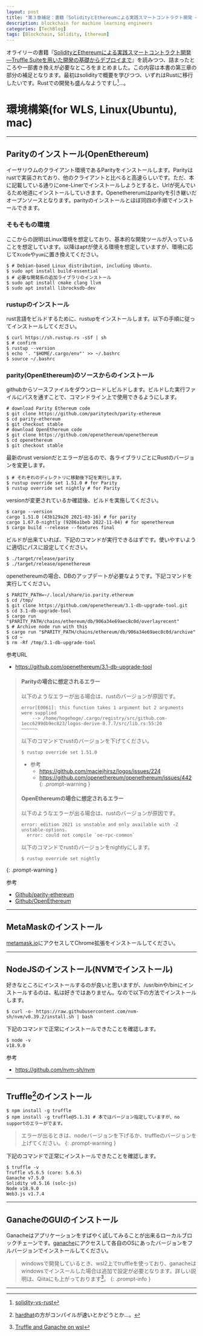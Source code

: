 ```yaml
---
layout: post
title: "第３章補足：書籍『SolidityとEthereumによる実践スマートコントラクト開発 ―Truffle Suiteを用いた開発の基礎からデプロイまで』"
description: blockchain for machine learning engineers
categories: [TechBlog]
tags: [Blockchain, Solidity, Ethereum]
---
```


オライリーの書籍『[SolidityとEthereumによる実践スマートコントラクト開発 ―Truffle Suiteを用いた開発の基礎からデプロイまで](https://amzn.to/3EkYG57)』を読みつつ、詰まったところや一部書き換えが必要なところをまとめました。この内容は本書の第三章の部分の補足となります。最初はsolidityで概要を学びつつ、いずれはRustに移行したいです。Rustでの開発も盛んなようですし[^solidity-vs-rust]...。

# 環境構築(for WLS, Linux(Ubuntu), mac)

--- 
## Parityのインストール(OpenEthereum)
イーサリウムのクライアント環境であるParityをインストールします。Parityはrustで実装されており、他のクライアントと比べると高速らしいです。ただ、本に記載している通りにone-Linerでインストールしようとすると、Urlが死んでいるため地道にインストールしていきます。Openethererumはparityを引き継いだオープンソースとなります。parityのインストールとほぼ同四の手順でインストールできます。

### そもそもの環境

ここからの説明はLinux環境を想定しており、基本的な開発ツールが入っていることを想定しています。以降はaptが使える環境を想定していますが、環境に応じて`Xcode`や`yum`に置き換えてください。

```shell
$ # Debian-based Linux distribution, including Ubuntu.
$ sudo apt install build-essential
$ # 必要な開発系の追加ライブラリのインストール
$ sudo apt install cmake clang llvm
$ sudo apt install librocksdb-dev
```

### rustupのインストール
rust言語をビルドするために、rustupをインストールします。以下の手順に従ってインストールしてください。

```shell
$ curl https://sh.rustup.rs -sSf | sh
$ # confirm
$ rustup --version
$ echo '. "$HOME/.cargo/env"' >> ~/.bashrc
$ source ~/.bashrc
```
### parity(OpenEthereum)のソースからのインストール

githubからソースファイルをダウンロードしビルドします。ビルドした実行ファイルにパスを通すことで、コマンドライン上で使用できるようにします。

```shell
# download Parity Ethereum code
$ git clone https://github.com/paritytech/parity-ethereum
$ cd parity-ethereum
$ git checkout stable
# download OpenEthereum code
$ git clone https://github.com/openethereum/openethereum
$ cd openethereum
$ git checkout stable
```

最新のrust versionだとエラーが出るので、各ライブラリごとにRustのバージョンを変更します。

```shell
$ # それぞれのディレクトリに移動後下記を実行します。
$ rustup override set 1.51.0 # for Parity
$ rustup override set nightly # for Parity
```

versionが変更されているか確認後、ビルドを実施してください。

```shell
$ cargo --version 
cargo 1.51.0 (43b129a20 2021-03-16) # for parity
cargo 1.67.0-nightly (9286a1beb 2022-11-04) # for openethereum
$ cargo build --release --features final
```

ビルドが出来ていれば、下記のコマンドが実行できるはずです。使いやすいように適切にパスに設定してください。

```shell
$ ./target/release/parity
$ ./target/release/openethereum
```

openethereumの場合、DBのアップデートが必要なようです。下記コマンドを実行してください。

```shell
$ PARITY_PATH=~/.local/share/io.parity.ethereum
$ cd /tmp/
$ git clone https://github.com/openethereum/3.1-db-upgrade-tool.git
$ cd 3.1-db-upgrade-tool
$ cargo run "$PARITY_PATH/chains/ethereum/db/906a34e69aec8c0d/overlayrecent"
$ # Archive node run with this
$ cargo run "$PARITY_PATH/chains/ethereum/db/906a34e69aec8c0d/archive"
$ cd ~
$ rm -Rf /tmp/3.1-db-upgrade-tool
```

参考URL

* https://github.com/openethereum/3.1-db-upgrade-tool


> #### Parityの場合に想定されるエラー
> 以下のようなエラーが出る場合は、rustのバージョンが原因です。
> ```shell
> error[E0061]: this function takes 1 argument but 2 arguments were supplied
>     --> /home/hogehoge/.cargo/registry/src/github.com-1ecc6299db9ec823/logos-derive-0.7.7/src/lib.rs:55:20
> ~~~~~~
> ```
> 以下のコマンドでrustのバージョンを下げてください。
> ```shell
> $ rustup override set 1.51.0
> ```
> * 参考
>   * https://github.com/maciejhirsz/logos/issues/224
>   * https://github.com/openethereum/openethereum/issues/442
{: .prompt-warning }
> #### OpenEthereumの場合に想定されるエラー
> 以下のようなエラーが出る場合は、rustのバージョンが原因です。
> ```shell
> error: edition 2021 is unstable and only available with -Z unstable-options.
>   error: could not compile `oe-rpc-common`    
> ```
> 以下のコマンドでrustのバージョンをnightlyにします。
> ```shell
> $ rustup override set nightly
> ```
{: .prompt-warning }


参考
* [Github/parity-ethereum](https://github.com/openethereum/parity-ethereum)
* [Github/OpenEthereum](https://github.com/openethereum/openethereum)

---

## MetaMaskのインストール

[metamask.io](https://metamask.io/)にアクセスしてChrome拡張をインストールしてください。

---
## NodeJSのインストール(NVMでインストール)

好きなところにインストールするのが良いと思いますが、/usr/binや/binにインストールするのは、私は好きではありません。なので以下の方法でインストールします。

```shell
$ curl -o- https://raw.githubusercontent.com/nvm-sh/nvm/v0.39.2/install.sh | bash
```

下記のコマンドで正常にインストールできたことを確認します。

```shell
$ node -v
v18.9.0
```

参考
* https://github.com/nvm-sh/nvm

---
## Truffle[^hardhat]のインストール

```shell
$ npm install -g truffle
$ npm install -g truffle@5.1.31 # 本ではバージョン指定していますが、no supportのエラーがでます。
```

> エラーが出るときは、nodeバージョンを下げるか、truffleのバージョンを上げてください。
{: .prompt-warning }

下記のコマンドで正常にインストールできたことを確認します。

```shell
$ truffle -v
Truffle v5.6.5 (core: 5.6.5)
Ganache v7.5.0
Solidity v0.5.16 (solc-js)
Node v18.9.0
Web3.js v1.7.4
```


---
## GanacheのGUIのインストール

Ganacheはアプリケーションをすばやく試してみることが出来るローカルブロックチェーンです。[ganache](https://trufflesuite.com/ganache/)にアクセスして各自のOSにあったバージョンをフルバージョンでインストールしてください。


> windowsで開発しているとき、wsl2上でtruffleを使っており、ganacheはwindowsでインスールした場合は追加で設定が必要となります。詳しい説明は、Qiitaにも上がっております[^ganache-setting-on-wsl2]。
{: .prompt-info }

---
[^hardhat]: [hardhat](https://hardhat.org/hardhat-runner/docs/other-guides/truffle-migration)の方がコンパイルが速いとかどうとか...。
[^solidity-vs-rust]: [solidity-vs-rust](https://www.alchemy.com/overviews/solidity-vs-rust)
[^ganache-setting-on-wsl2]: [Truffle and Ganache on wsl](https://qiita.com/daei/items/84c55dbe03ebb81da162)